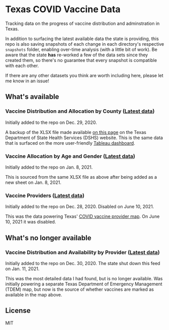 # Texas COVID Vaccine Data

Tracking data on the progress of vaccine distribution and adminstration in Texas.

In addition to surfacing the latest available data the state is providing, this repo is also saving snapshots of each change in each directory's respective `snapshots` folder, enabling over-time analysis (with a little bit of work). Be aware that the state **has** re-worked a few of the data sets since they created them, so there's no guarantee that every snapshot is compatible with each other.

If there are any other datasets you think are worth including here, please let me know in an issue!

## What's available

### Vaccine Distribution and Allocation by County ([Latest data](distribution/latest.csv))

Initially added to the repo on Dec. 29, 2020.

A backup of the XLSX file made available [on this page](https://www.dshs.texas.gov/immunize/covid19/COVID-19-Vaccine-Data-by-County.xls) on the Texas Department of State Health Services (DSHS) website. This is the same data that is surfaced on the more user-friendly [Tableau dashboard](https://tabexternal.dshs.texas.gov/t/THD/views/COVID-19VaccineinTexasDashboard/Summary).


### Vaccine Allocation by Age and Gender ([Latest data](ages/latest.csv))

Initially added to the repo on Jan. 8, 2021.

This is sourced from the same XLSX file as above after being added as a new sheet on Jan. 8, 2021.

### Vaccine Providers ([Latest data](providers/latest.csv))

Initially added to the repo on Dec. 28, 2020. Disabled on June 10, 2021.

This was the data powering Texas' [COVID vaccine provider map](https://tdem.maps.arcgis.com/apps/webappviewer/index.html?id=3700a84845c5470cb0dc3ddace5c376b). On June 10, 2021 it was disabled.

## What's no longer available

### Vaccine Distribution and Availability by Provider ([Latest data](availability/latest.csv))

Initially added to the repo on Dec. 30, 2020. The state shut down this feed on Jan. 11, 2021.

This was the most detailed data I had found, but is no longer available. Was initially powering a separate Texas Department of Emergency Management (TDEM) map, but now is the source of whether vaccines are marked as available in the map above.

## License

MIT
